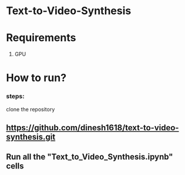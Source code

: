 # Text-to-Video-Synthesis

# Requirements
  1. GPU

# How to run?
### steps:
  clone the repository
  ## https://github.com/dinesh1618/text-to-video-synthesis.git
  ## Run all the "Text_to_Video_Synthesis.ipynb" cells
